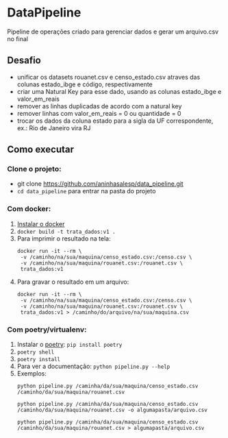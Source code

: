 # DataPipeline

Pipeline de operações criado para gerenciar dados e gerar um arquivo.csv no final
 
## Desafio

- unificar os datasets rouanet.csv e censo_estado.csv atraves das colunas estado_ibge e código, respectivamente
- criar uma Natural Key para esse dado, usando as colunas estado_ibge e valor_em_reais
- remover as linhas duplicadas de acordo com a natural key
- remover linhas com valor_em_reais = 0 ou quantidade = 0
- trocar os dados da coluna estado para a sigla da UF correspondente, ex.: Rio de Janeiro vira RJ

## Como executar
### Clone o projeto:
- git clone https://github.com/aninhasalesp/data_pipeline.git
- `cd data_pipeline` para entrar na pasta do projeto

### Com docker:
1. [Instalar o docker](https://docs.docker.com/get-docker/)
2. `docker build -t trata_dados:v1 .`
3. Para imprimir o resultado na tela: 
    ```
    docker run -it --rm \
     -v /caminho/na/sua/maquina/censo_estado.csv:/censo.csv \
     -v /caminho/na/sua/maquina/rouanet.csv:/rouanet.csv \
     trata_dados:v1

    ```
4. Para gravar o resultado em um arquivo:
    ```
    docker run -it --rm \
     -v /caminho/na/sua/maquina/censo_estado.csv:/censo.csv \
     -v /caminho/na/sua/maquina/rouanet.csv:/rouanet.csv \
     trata_dados:v1 > /caminho/do/arquivo/na/sua/maquina.csv

    ```

### Com poetry/virtualenv:
1. Instalar o [poetry](https://python-poetry.org/docs/#installation): `pip install poetry`
2. `poetry shell`
3. `poetry install`
4. Para ver a documentação: `python pipeline.py --help`
5. Exemplos: 
    ```
    python pipeline.py /caminha/da/sua/maquina/censo_estado.csv /caminho/da/sua/maquina/rouanet.csv

    python pipeline.py /caminha/da/sua/maquina/censo_estado.csv /caminho/da/sua/maquina/rouanet.csv -o algumapasta/arquivo.csv
    
    python pipeline.py /caminha/da/sua/maquina/censo_estado.csv /caminho/da/sua/maquina/rouanet.csv > algumapasta/arquivo.csv

    ```

